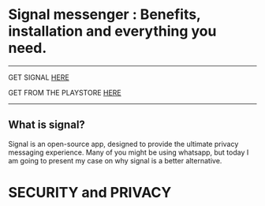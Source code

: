# Signal messenger : Benefits, installation and everything you need.
----------

GET SIGNAL [HERE](https://signal.org/download/)

GET FROM THE PLAYSTORE [HERE](https://play.google.com/store/apps/details?id=org.thoughtcrime.securesms)

----------



## What is signal?
<p>Signal is an open-source app, designed to provide the ultimate privacy messaging experience.
Many of you might be using whatsapp, but today I am going to present my case on why signal is a better alternative.</p>

# SECURITY and PRIVACY



